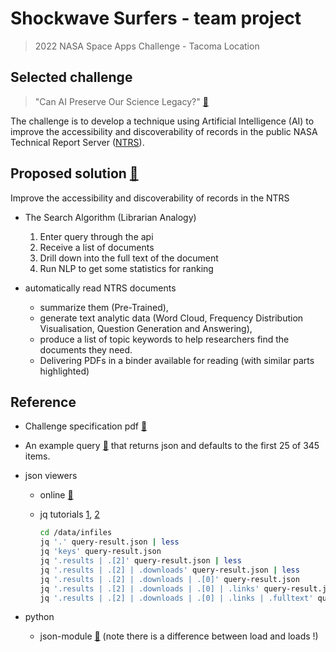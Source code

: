 # Shockwave Surfers - team project

> 2022 NASA Space Apps Challenge - Tacoma Location

## Selected challenge

> "Can AI Preserve Our Science Legacy?" [:link:](https://2022.spaceappschallenge.org/challenges/2022-challenges/science-legacy/resources)

The challenge is to develop a technique using Artificial Intelligence (AI)
to improve the accessibility and discoverability of records in the public
NASA Technical Report Server ([NTRS](https://ntrs.nasa.gov/)).

## Proposed solution [:link:](./presentation/Team-Shockwave-Surfers-2022-Space-Apps-Challenge.pdf)

Improve the accessibility and discoverability of records in the NTRS

- The Search Algorithm (Librarian Analogy)
  1. Enter query through the api
  2. Receive a list of documents
  3. Drill down into the full text of the document
  4. Run NLP to get some statistics for ranking

- automatically read NTRS documents
  - summarize them (Pre-Trained),
  - generate text analytic data (Word Cloud, Frequency Distribution Visualisation, Question Generation and Answering),
  - produce a list of topic keywords to help researchers find the documents they need.
  - Delivering PDFs in a binder available for reading (with similar parts highlighted)

## Reference

- Challenge specification pdf [:link:](./reference/challenge-details.pdf)
- An example query [:link:](https://ntrs.nasa.gov/api/citations/search?center=CDMS&sort=%7B%22field%22:%22published%22,%22order%22:%22desc%22%7D&subjectCategory=LUNAR%20AND%20PLANETARY%20EXPLORATION&title=IO)
  that returns json and defaults to the first 25 of 345 items.
- json viewers
  - online [:link:](https://jsoneditoronline.org/)
  - jq tutorials [1](https://www.baeldung.com/linux/jq-command-json), [2](https://tecadmin.net/linux-jq-command/)

    ```bash
    cd /data/infiles
    jq '.' query-result.json | less
    jq 'keys' query-result.json
    jq '.results | .[2]' query-result.json | less
    jq '.results | .[2] | .downloads' query-result.json | less
    jq '.results | .[2] | .downloads | .[0]' query-result.json
    jq '.results | .[2] | .downloads | .[0] | .links' query-result.json
    jq '.results | .[2] | .downloads | .[0] | .links | .fulltext' query-result.json

    ```

- python
  - json-module [:link:](https://docs.python.org/3/library/json.html)
    (note there is a difference between load and loads !)
